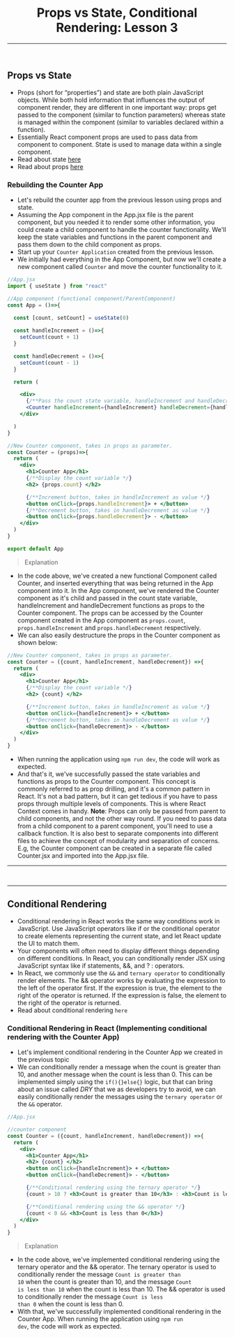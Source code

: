 <h1 align="center">Props vs State, Conditional Rendering: Lesson 3</h1>

<hr>
<br>


## Props vs State
- Props (short for “properties”) and state are both plain JavaScript objects. While both hold information that influences the output of component render, they are different in one important way: props get passed to the component (similar to function parameters) whereas state is managed within the component (similar to variables declared within a function).
- Essentially React component props are used to pass data from component to component. State is used to manage data within a single component.
- Read about state <a href="https://react.dev/learn/state-a-components-memory">here</a>
- Read about props <a href="https://www.robinwieruch.de/react-pass-props-to-component/">here</a>
### Rebuilding the Counter App
- Let's rebuild the counter app from the previous lesson using props and state.
- Assuming the App component in the App.jsx file is the parent component, but you needed it to render some other information, you could create a child component to handle the counter functionality. We'll keep the state variables and functions in the parent component and pass them down to the child component as props.
- Start up your <code>Counter Application</code> created from the previous lesson.
- We initially had everything in the App Component, but now we'll create a new component called <code>Counter</code> and move the counter functionality to it.

```jsx
//App.jsx
import { useState } from "react"

//App component (functional component/ParentComponent)
const App = ()=>{

  const [count, setCount] = useState(0)
  
  const handleIncrement = ()=>{
    setCount(count + 1)
  }

  const handleDecrement = ()=>{
    setCount(count - 1)
  }

  return (

    <div>
      {/**Pass the count state variable, handleIncrement and handleDecrement functions as props to the Counter component */}
      <Counter handleIncrement={handleIncrement} handleDecrement={handleDecrement} count={count}/>
    </div>

  )
}

//New Counter component, takes in props as parameter.
const Counter = (props)=>{
  return (
    <div>
      <h1>Counter App</h1>
      {/**Display the count variable */}
      <h2> {props.count} </h2>

      {/**Increment button, takes in handleIncrement as value */}
      <button onClick={props.handleIncrement}> + </button>
      {/**Decrement button, takes in handleDecrement as value */}
      <button onClick={props.handleDecrement}> - </button>
    </div>
  )
}

export default App
```
> Explanation
- In the code above, we've created a new functional Component called Counter, and inserted everything that was being returned in the App component into it. In the App component, we've rendered the Counter component as it's child and passed in the count state variable, handleIncrement and handleDecrement functions as props to the Counter component. The props can be accessed by the Counter component created in the App component as <code>props.count</code>, <code>props.handleIncrement</code> and <code>props.handleDecrement</code> respectively.
- We can also easily destructure the props in the Counter component as shown below:

```jsx
//New Counter component, takes in props as parameter.
const Counter = ({count, handleIncrement, handleDecrement}) =>{
  return (
    <div>
      <h1>Counter App</h1>
      {/**Display the count variable */}
      <h2> {count} </h2>

      {/**Increment button, takes in handleIncrement as value */}
      <button onClick={handleIncrement}> + </button>
      {/**Decrement button, takes in handleDecrement as value */}
      <button onClick={handleDecrement}> - </button>
    </div>
  )
}
```
- When running the application using <code>npm run dev</code>, the code will work as expected.
- And that's it, we've successfully passed the state variables and functions as props to the Counter component. This concept is commonly referred to as prop drilling, and it's a common pattern in React. It's not a bad pattern, but it can get tedious if you have to pass props through multiple levels of components. This is where React Context comes in handy.
**Note**: Props can only be passed from parent to child components, and not the other way round. If you need to pass data from a child component to a parent component, you'll need to use a callback function. It is also best to separate components into different files to achieve the concept of modularity and separation of concerns. E.g, the Counter component can be created in a separate file called Counter.jsx and imported into the App.jsx file.

<hr>
<br>
<hr>

## Conditional Rendering

- Conditional rendering in React works the same way conditions work in JavaScript. Use JavaScript operators like if or the conditional operator to create elements representing the current state, and let React update the UI to match them.
- Your components will often need to display different things depending on different conditions. In React, you can conditionally render JSX using JavaScript syntax like if statements, &&, and ? : operators.
- In React, we commonly use the <code>&&</code> and <code>ternary operator</code> to conditionally render elements. The && operator works by evaluating the expression to the left of the operator first. If the expression is true, the element to the right of the operator is returned. If the expression is false, the element to the right of the operator is returned.
- Read about conditional rendering <code>here</code>

### Conditional Rendering in React (Implementing conditional rendering with the Counter App)

- Let's implement conditional rendering in the Counter App we created in the previous topic
- We can conditionally render a message when the count is greater than 10, and another message when the count is less than 0. This can be implemented simply using the <code>if(){}else{}</code> logic, but that can bring about an issue called  <i>DRY</i> that we as developers try to avoid, we can easily conditionally render the messages using the <code>ternary operator</code> or the <code>&&</code> operator.

```jsx
//App.jsx

//counter component
const Counter = ({count, handleIncrement, handleDecrement}) =>{
  return (
    <div>
      <h1>Counter App</h1>
      <h2> {count} </h2>
      <button onClick={handleIncrement}> + </button>
      <button onClick={handleDecrement}> - </button>

      {/**Conditional rendering using the ternary operator */}
      {count > 10 ? <h3>Count is greater than 10</h3> : <h3>Count is less than 10</h3>}

      {/**Conditional rendering using the && operator */}
      {count < 0 && <h3>Count is less than 0</h3>}
    </div>
  )
}
```
> Explanation
- In the code above, we've implemented conditional rendering using the ternary operator and the && operator. The ternary operator is used to conditionally render the message <code>Count is greater than 10</code> when the count is greater than 10, and the message <code>Count is less than 10</code> when the count is less than 10. The && operator is used to conditionally render the message <code>Count is less than 0</code> when the count is less than 0.
- With that, we've successfully implemented conditional rendering in the Counter App. When running the application using <code>npm run dev</code>, the code will work as expected.